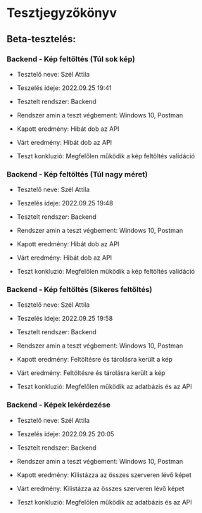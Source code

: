 # Tesztjegyzőkönyv

## Beta-tesztelés:

### Backend - Kép feltöltés (Túl sok kép)

- Tesztelő neve: Szél Attila

- Teszelés ideje: 2022.09.25 19:41

- Tesztelt rendszer: Backend

- Rendszer amin a teszt végbement: Windows 10, Postman

- Kapott eredmény: Hibát dob az API

- Várt eredmény: Hibát dob az API

- Teszt konkluzió: Megfelőlen működik a kép feltöltés validáció

### Backend - Kép feltöltés (Túl nagy méret)

- Tesztelő neve: Szél Attila

- Teszelés ideje: 2022.09.25 19:48

- Tesztelt rendszer: Backend

- Rendszer amin a teszt végbement: Windows 10, Postman

- Kapott eredmény: Hibát dob az API

- Várt eredmény: Hibát dob az API

- Teszt konkluzió: Megfelőlen működik a kép feltöltés validáció

### Backend - Kép feltöltés (Sikeres feltöltés)

- Tesztelő neve: Szél Attila

- Teszelés ideje: 2022.09.25 19:58

- Tesztelt rendszer: Backend

- Rendszer amin a teszt végbement: Windows 10, Postman

- Kapott eredmény: Feltöltésre és tárolásra került a kép

- Várt eredmény: Feltöltésre és tárolásra került a kép

- Teszt konkluzió: Megfelőlen működik az adatbázis és az API

### Backend - Képek lekérdezése

- Tesztelő neve: Szél Attila

- Teszelés ideje: 2022.09.25 20:05

- Tesztelt rendszer: Backend

- Rendszer amin a teszt végbement: Windows 10, Postman

- Kapott eredmény: Kilistázza az összes szerveren lévő képet

- Várt eredmény: Kilistázza az összes szerveren lévő képet

- Teszt konkluzió: Megfelőlen működik az adatbázis és az API